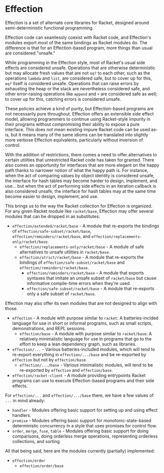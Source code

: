 # Effection

Effection is a set of alternate core libraries for Racket, designed around semi-deterministic functional programming.

Effection code can seamlessly coexist with Racket code, and Effection's modules export most of the same bindings as Racket modules do. The difference is that for an Effection-based program, more things than usual are considered "unsafe."

While programming in the Effection style, most of Racket's usual side effects are considered unsafe. Operations that are otherwise deterministic but may allocate fresh values that are not `eq?` to each other, such as the operations `lambda` and `list`, are considered safe, but to cover up for this, `eq?` itself is considered unsafe. Operations that can raise errors by exhausting the heap or the stack are nevertheless considered safe, and other error-raising operations like `append` and `+` are considered safe as well; to cover up for this, catching errors is considered unsafe.

These policies achieve a kind of purity, but Effection-based programs are not necessarily pure throughout. Effection offers an extensible side effect model, allowing programmers to continue using Racket-style impurity in their programs without compromising their ability to expose a pure interface. This does not mean existing impure Racket code can be used as-is, but it means many of the same idioms can be translated into slightly more verbose Effection equivalents, particularly without inversion of control.

With the addition of restrictions, there comes a need to offer alternatives to certain utilities that unrestricted Racket code has taken for granted. There also comes an opportunity for interfaces that are more elegant on the happy path thanks to narrower notion of what the happy path is. For instance, when the act of comparing values by object identity is considered unsafe, the interface for hash tables may become harder to design, implement, and use... but when the act of performing side effects in an iteration callback is also considered unsafe, the interface for hash tables may at the same time become easier to design, implement, and use.

This brings us to the way the Racket collection for Effection is organized. For any given Racket module like `racket/base`, Effection may offer several modules that can be dropped in as substitutes:

  - `effection/extended/racket/base` - A module that re-exports the bindings of `effection/safe-subset/racket/base`, `effection/reminders/racket/base`, and `effection/replacements-only/racket/base`.
    - `effection/replacements-only/racket/base` - A module of safe alternatives to unsafe utilities in `racket/base`.
    - `effection/strict/racket/base` - A module that re-exports the bindings of `effection/safe-subset/racket/base` and `effection/reminders/racket/base`.
      - `effection/reminders/racket/base` - A module that exports syntaxes that imitate an unsafe subset of `racket/base` but cause informative compile-time errors when they're used.
      - `effection/safe-subset/racket/base` - A module that re-exports only a safe subset of `racket/base`.

Effection may also offer its own modules that are not designed to align with those.

  - `effection` - A module with purpose similar to `racket`: A batteries-inclded language for use in short or informal programs, such as small scripts, demonstrations, and REPL sessions.
    - `effection/base` - A module with purpose similar to `racket/base`: A relatively minimalistic language for use in programs that go to the effort to keep a lean dependency graph, such as libraries.
  - `effection/...` - Various batteries-included modules, which will tend to re-export everything in `effection/.../base` and be re-exported by `effection` but not by `effection/base`.
    - `effection/.../base` - Various minimalistic modules, will tend to be re-exported by `effection` and `effection/base`.
  - `effection/racket-client` - A module providing entrypoints Racket programs can use to execute Effection-based programs and their side effects.

For `effection/...` and `effection/.../base` there, we have a few values of `...` in mind already:

  - `handler` - Modules offering basic support for setting up and using effect handlers.
  - `promise` - Modules offering basic support for monotonic-state-based deterministic concurrency in a style that uses promises for control flow.
  - `order`, `merge`, `fuse`, `table` - Modules offering basic support for doing comparisons, doing orderless merge operations, representing orderless collections, and sorting.

All that being said, here are the modules currently (partially) implemented:

  - `effection/order`
    - `effection/order/base`
